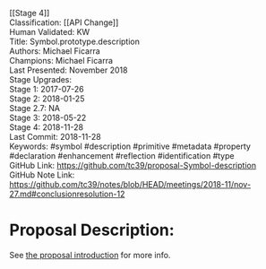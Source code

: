 [[Stage 4]]<br>Classification: [[API Change]]<br>Human Validated: KW<br>Title: Symbol.prototype.description<br>Authors: Michael Ficarra<br>Champions: Michael Ficarra<br>Last Presented: November 2018<br>Stage Upgrades:<br>Stage 1: 2017-07-26  
Stage 2: 2018-01-25  
Stage 2.7: NA  
Stage 3: 2018-05-22  
Stage 4: 2018-11-28<br>Last Commit: 2018-11-28<br>Keywords: #symbol #description #primitive #metadata #property #declaration #enhancement #reflection #identification #type<br>GitHub Link: https://github.com/tc39/proposal-Symbol-description <br>GitHub Note Link: https://github.com/tc39/notes/blob/HEAD/meetings/2018-11/nov-27.md#conclusionresolution-12
# Proposal Description:
See [the proposal introduction](https://tc39.github.io/proposal-Symbol-description/) for more info.
<br>